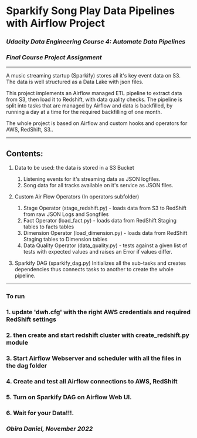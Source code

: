 # Sparkify Song Play Data Pipelines with Airflow Project

### ***Udacity Data Engineering Course 4: Automate Data Pipelines***
### ***Final Course Project Assignment***

***
A music streaming startup (Sparkify) stores all it's key event data on S3.
The data is well structured as a Data Lake with json files.

This project implements an Airflow managed ETL pipeline to extract data from S3, then load it to Redshift, with data quality checks.
The pipeline is split into tasks that are managed by Airflow and data is backfilled,
by running a day at a time for the required backfilling of one month.

The whole project is based on Airflow and custom hooks and operators for AWS, RedShift, S3..
***
## Contents: 
1. Data to be used: the data is stored in a S3 Bucket
    1. Listening events for it's streaming data as JSON logfiles.
    2. Song data for all tracks available on it's service as JSON files. 
    
2. Custom Air Flow Operators (In operators subfolder)
 
    1. Stage Operator (stage_redshift.py) - loads data from S3 to RedShift
     from raw JSON Logs and Songfiles
    2. Fact Operator (load_fact.py) - loads data from RedShift Staging tables to facts tables
    3. Dimension Operator (load_dimension.py) - loads data from RedShift Staging tables to Dimension tables
    4. Data Quality Operator (data_quality.py) - tests against a given list of tests with
    expected values and raises an Error if values differ.

3. Sparkify DAG (sparkify_dag.py)
Initializes all the sub-tasks and creates dependencies thus connects tasks to
another to create the whole pipeline.

***
### To run
### 1. update 'dwh.cfg' with the right AWS credentials and required RedShift settings
### 2. then create and start redshift cluster with create_redshift.py module
### 3. Start Airflow Webserver and scheduler with all the files in the dag folder
### 4. Create and test all Airflow connections to AWS, RedShift
### 5. Turn on Sparkify DAG on Airflow Web UI.
### 6. Wait for your Data!!!.




### ***Obira Daniel, November 2022***
